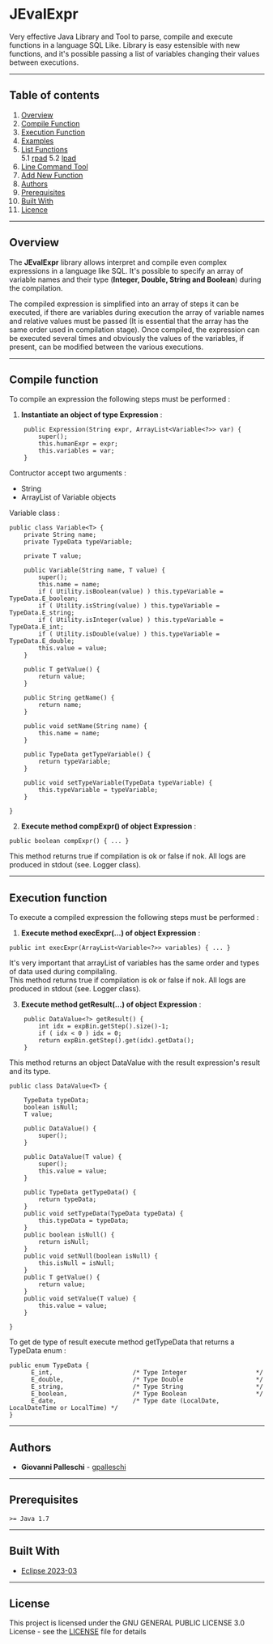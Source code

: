 # JEvalExpr

Very effective Java Library and Tool to parse, compile and execute functions in a language SQL Like. Library is easy estensible with new functions, and it's possible passing a list of variables changing their values between executions.

<hr/>

## Table of contents

1. [Overview](#Overview)  
2. [Compile Function](#Compile-function)  
3. [Execution Function](#Execution-function)  
4. [Examples](#Examples)  
5. [List Functions](#List-Functions)  
   5.1 [rpad](#rpad)
   5.2 [lpad](#lpad)
6. [Line Command Tool](#Lct)  
7. [Add New Function](#Addnewfunction)  
8. [Authors](#Authors)  
9. [Prerequisites](#Prerequisites)  
10. [Built With](#Built-With)  
11. [Licence](#Licence)  

<hr/>

## Overview

The **JEvalExpr** library allows interpret and compile even complex expressions in a language like SQL. It's possible to specify an array of variable names and their type (**Integer, Double, String and Boolean**) during the compilation. 

The compiled expression is simplified into an array of steps it can be executed, if there are variables during execution the array of variable names and relative values ​​must be passed (It is essential that the array has the same order used in compilation stage). Once compiled, the expression can be executed several times and obviously the values ​​of the variables, if present, can be modified between the various executions.  

<hr/>

## Compile function

To compile an expression the following steps must be performed :  

1. **Instantiate an object of type Expression** :  

```
	public Expression(String expr, ArrayList<Variable<?>> var) {
		super();
		this.humanExpr = expr;
		this.variables = var;
	}
```

Contructor accept two arguments :  
- String  
- ArrayList of Variable objects  

Variable class :  

```
public class Variable<T> {
	private String name;
	private TypeData typeVariable;
	
	private T value;

	public Variable(String name, T value) {
		super();
		this.name = name;
		if ( Utility.isBoolean(value) ) this.typeVariable = TypeData.E_boolean;
		if ( Utility.isString(value) ) this.typeVariable = TypeData.E_string;
		if ( Utility.isInteger(value) ) this.typeVariable = TypeData.E_int;
		if ( Utility.isDouble(value) ) this.typeVariable = TypeData.E_double;
		this.value = value;
	}
	
	public T getValue() {
		return value;
	}
	
	public String getName() {
		return name;
	}

	public void setName(String name) {
		this.name = name;
	}

	public TypeData getTypeVariable() {
		return typeVariable;
	}

	public void setTypeVariable(TypeData typeVariable) {
		this.typeVariable = typeVariable;
	}

}
```

2. **Execute method compExpr() of object Expression** :  

```
public boolean compExpr() { ... }
```
This method returns true if compilation is ok or false if nok. All logs are produced in stdout (see. Logger class).   

<hr/>

## Execution function

To execute a compiled expression the following steps must be performed :  

1. **Execute method execExpr(...) of object Expression** :

```
public int execExpr(ArrayList<Variable<?>> variables) { ... }  
```

It's very important that arrayList of variables has the same order and types of data used during compilaling.   
This method returns true if compilation is ok or false if nok. All logs are produced in stdout (see. Logger class).   

3. **Execute method getResult(...) of object Expression** :

```
	public DataValue<?> getResult() {
		int idx = expBin.getStep().size()-1;
		if ( idx < 0 ) idx = 0;
		return expBin.getStep().get(idx).getData();
	}
```

This method returns an object DataValue with the result expression's result and its type.  

```
public class DataValue<T> {

	TypeData typeData;
	boolean isNull;
	T value;
	
	public DataValue() {
		super();
	}

	public DataValue(T value) {
		super();
		this.value = value;
	}
	
	public TypeData getTypeData() {
		return typeData;
	}
	public void setTypeData(TypeData typeData) {
		this.typeData = typeData;
	}
	public boolean isNull() {
		return isNull;
	}
	public void setNull(boolean isNull) {
		this.isNull = isNull;
	}
	public T getValue() {
		return value;
	}
	public void setValue(T value) {
		this.value = value;
	}

}
```

To get de type of result execute method getTypeData that returns a TypeData enum :  

```
public enum TypeData {
	  E_int,                      /* Type Integer                   */
	  E_double,                   /* Type Double                    */
	  E_string,                   /* Type String                    */
	  E_boolean,                  /* Type Boolean                   */
	  E_date,                     /* Type date (LocalDate, LocalDateTime or LocalTime) */
}
```

<hr/>

## Authors

* **Giovanni Palleschi** - [gpalleschi](https://github.com/gpalleschi)  

<hr/>

## Prerequisites

`>= Java 1.7`  

<hr/>

## Built With

* [Eclipse 2023-03](https://www.eclipse.org/) 

<hr/>

## License

This project is licensed under the GNU GENERAL PUBLIC LICENSE 3.0 License - see the [LICENSE](LICENSE) file for details
